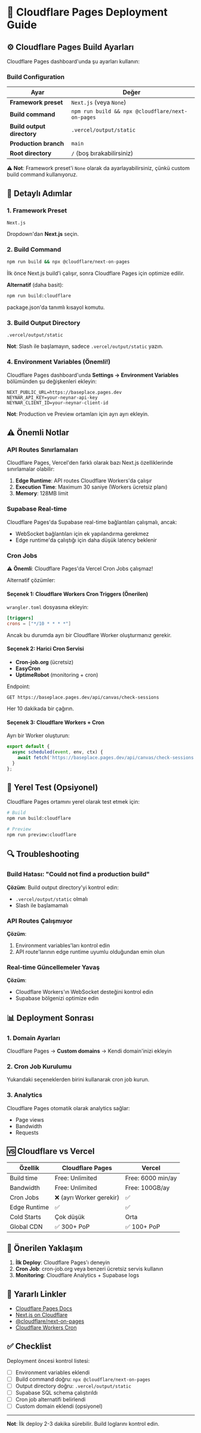 # 🚀 Cloudflare Pages Deployment Guide

## ⚙️ Cloudflare Pages Build Ayarları

Cloudflare Pages dashboard'unda şu ayarları kullanın:

### Build Configuration

| Ayar | Değer |
|------|-------|
| **Framework preset** | `Next.js` (veya `None`) |
| **Build command** | `npm run build && npx @cloudflare/next-on-pages` |
| **Build output directory** | `.vercel/output/static` |
| **Production branch** | `main` |
| **Root directory** | `/` (boş bırakabilirsiniz) |

⚠️ **Not**: Framework preset'i `None` olarak da ayarlayabilirsiniz, çünkü custom build command kullanıyoruz.

## 📝 Detaylı Adımlar

### 1. Framework Preset
```
Next.js
```
Dropdown'dan **Next.js** seçin.

### 2. Build Command
```bash
npm run build && npx @cloudflare/next-on-pages
```
İlk önce Next.js build'i çalışır, sonra Cloudflare Pages için optimize edilir.

**Alternatif** (daha basit):
```bash
npm run build:cloudflare
```
package.json'da tanımlı kısayol komutu.

### 3. Build Output Directory
```
.vercel/output/static
```
**Not**: Slash ile başlamayın, sadece `.vercel/output/static` yazın.

### 4. Environment Variables (Önemli!)

Cloudflare Pages dashboard'unda **Settings → Environment Variables** bölümünden şu değişkenleri ekleyin:

```env
NEXT_PUBLIC_URL=https://baseplace.pages.dev
NEYNAR_API_KEY=your-neynar-api-key
NEYNAR_CLIENT_ID=your-neynar-client-id
```

**Not**: Production ve Preview ortamları için ayrı ayrı ekleyin.

## ⚠️ Önemli Notlar

### API Routes Sınırlamaları

Cloudflare Pages, Vercel'den farklı olarak bazı Next.js özelliklerinde sınırlamalar olabilir:

1. **Edge Runtime**: API routes Cloudflare Workers'da çalışır
2. **Execution Time**: Maximum 30 saniye (Workers ücretsiz planı)
3. **Memory**: 128MB limit

### Supabase Real-time

Cloudflare Pages'da Supabase real-time bağlantıları çalışmalı, ancak:
- WebSocket bağlantıları için ek yapılandırma gerekmez
- Edge runtime'da çalıştığı için daha düşük latency beklenir

### Cron Jobs

⚠️ **Önemli**: Cloudflare Pages'da Vercel Cron Jobs çalışmaz!

Alternatif çözümler:

#### Seçenek 1: Cloudflare Workers Cron Triggers (Önerilen)

`wrangler.toml` dosyasına ekleyin:

```toml
[triggers]
crons = ["*/10 * * * *"]
```

Ancak bu durumda ayrı bir Cloudflare Worker oluşturmanız gerekir.

#### Seçenek 2: Harici Cron Servisi

- **Cron-job.org** (ücretsiz)
- **EasyCron** 
- **UptimeRobot** (monitoring + cron)

Endpoint:
```
GET https://baseplace.pages.dev/api/canvas/check-sessions
```

Her 10 dakikada bir çağırın.

#### Seçenek 3: Cloudflare Workers + Cron

Ayrı bir Worker oluşturun:

```javascript
export default {
  async scheduled(event, env, ctx) {
    await fetch('https://baseplace.pages.dev/api/canvas/check-sessions');
  }
};
```

## 🧪 Yerel Test (Opsiyonel)

Cloudflare Pages ortamını yerel olarak test etmek için:

```bash
# Build
npm run build:cloudflare

# Preview
npm run preview:cloudflare
```

## 🔍 Troubleshooting

### Build Hatası: "Could not find a production build"

**Çözüm**: Build output directory'yi kontrol edin:
- `.vercel/output/static` olmalı
- Slash ile başlamamalı

### API Routes Çalışmıyor

**Çözüm**: 
1. Environment variables'ları kontrol edin
2. API route'larının edge runtime uyumlu olduğundan emin olun

### Real-time Güncellemeler Yavaş

**Çözüm**:
- Cloudflare Workers'ın WebSocket desteğini kontrol edin
- Supabase bölgenizi optimize edin

## 📊 Deployment Sonrası

### 1. Domain Ayarları

Cloudflare Pages → **Custom domains** → Kendi domain'inizi ekleyin

### 2. Cron Job Kurulumu

Yukarıdaki seçeneklerden birini kullanarak cron job kurun.

### 3. Analytics

Cloudflare Pages otomatik olarak analytics sağlar:
- Page views
- Bandwidth
- Requests

## 🆚 Cloudflare vs Vercel

| Özellik | Cloudflare Pages | Vercel |
|---------|------------------|--------|
| Build time | Free: Unlimited | Free: 6000 min/ay |
| Bandwidth | Free: Unlimited | Free: 100GB/ay |
| Cron Jobs | ❌ (ayrı Worker gerekir) | ✅ |
| Edge Runtime | ✅ | ✅ |
| Cold Starts | Çok düşük | Orta |
| Global CDN | ✅ 300+ PoP | ✅ 100+ PoP |

## 🎯 Önerilen Yaklaşım

1. **İlk Deploy**: Cloudflare Pages'ı deneyin
2. **Cron Job**: cron-job.org veya benzeri ücretsiz servis kullanın
3. **Monitoring**: Cloudflare Analytics + Supabase logs

## 🔗 Yararlı Linkler

- [Cloudflare Pages Docs](https://developers.cloudflare.com/pages/)
- [Next.js on Cloudflare](https://developers.cloudflare.com/pages/framework-guides/nextjs/)
- [@cloudflare/next-on-pages](https://github.com/cloudflare/next-on-pages)
- [Cloudflare Workers Cron](https://developers.cloudflare.com/workers/configuration/cron-triggers/)

## ✅ Checklist

Deployment öncesi kontrol listesi:

- [ ] Environment variables eklendi
- [ ] Build command doğru: `npx @cloudflare/next-on-pages`
- [ ] Output directory doğru: `.vercel/output/static`
- [ ] Supabase SQL schema çalıştırıldı
- [ ] Cron job alternatifi belirlendi
- [ ] Custom domain eklendi (opsiyonel)

---

**Not**: İlk deploy 2-3 dakika sürebilir. Build loglarını kontrol edin.

